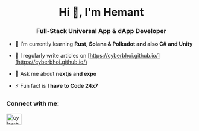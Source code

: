 
<h1 align="center">Hi 👋, I'm Hemant</h1>
<h3 align="center">Full-Stack Universal App & dApp Developer</h3>

- 🌱 I’m currently learning **Rust, Solana & Polkadot and also C# and Unity**

- 📝 I regularly write articles on [https://cyberbhoi.github.io/](https://cyberbhoi.github.io/)

- 💬 Ask me about **nextjs and expo**

- ⚡ Fun fact is **I have to Code 24x7**

<h3 align="left">Connect with me:</h3>
<p align="left">
<a href="https://twitter.com/cyberbhoi" target="blank"><img align="center" src="https://raw.githubusercontent.com/rahuldkjain/github-profile-readme-generator/master/src/images/icons/Social/twitter.svg" alt="cyberbhoi" height="30" width="40" /></a>
</p>
